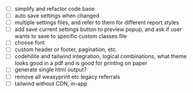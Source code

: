 - [ ] simplify and refactor code base
- [ ] auto save settings when changed
- [ ] multiple settings files, and refer to them for different report styles
- [ ] add save current settings button to preview popup, and ask if user wants to save to specific custom classes file
- [ ] choose font
- [ ] custom header or footer, pagination, etc.
- [ ] codehilite and tailwind integration, logical combinations, what theme looks good in a pdf and is good for printing on paper
- [ ] generate single html output?
- [ ] remove all weasyprint etc legacy referrals
- [ ] tailwind without CDN, in-app